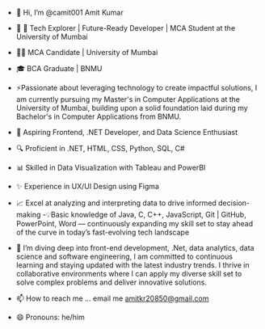 - 👋 Hi, I’m @camit001  Amit Kumar
- 👀 🌟 Tech Explorer | Future-Ready Developer | MCA Student at the University of Mumbai

- 👨‍🎓 MCA Candidate | University of Mumbai
- 🎓 BCA Graduate | BNMU

- ⚡Passionate about leveraging technology to create impactful solutions, I am currently pursuing my Master's in Computer Applications at the University of Mumbai, building upon a solid foundation laid during my Bachelor's in Computer Applications from BNMU.

- 💼 Aspiring Frontend, .NET Developer, and Data Science Enthusiast
- 🔍 Proficient in .NET, HTML, CSS, Python, SQL, C#
- 📊 Skilled in Data Visualization with Tableau and PowerBI
- ✨ Experience in UX/UI Design using Figma
- 📈 Excel at analyzing and interpreting data to drive informed decision-making
-💡Basic knowledge of Java, C, C++, JavaScript, Git | GitHub, PowerPoint, Word   — continuously expanding my skill set to stay ahead of the curve in today’s fast-evolving tech landscape

- 👋 I’m diving deep into front-end development, .Net, data analytics, data science and software engineering, I am committed to continuous learning and staying updated with the latest industry trends. I thrive in collaborative environments where I can apply my diverse skill set to solve complex problems and deliver innovative solutions.


- 📫 How to reach me ... email me amitkr20850@gmail.com
- 😄 Pronouns: he/him


<!---
camit001/camit001 is a ✨ special ✨ repository because its `README.md` (this file) appears on your GitHub profile.
You can click the Preview link to take a look at your changes.
--->
